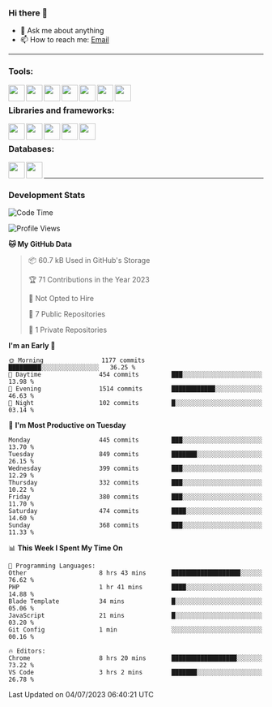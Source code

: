 ### Hi there 👋

- 💬 Ask me about anything
- 📫 How to reach me: [Email]

---

### Tools:
<img align='left' height="32" width="32" src="https://cdn.jsdelivr.net/npm/simple-icons@4.8.0/icons/phpstorm.svg" />
<img align='left' height="32" width="32" src="https://cdn.jsdelivr.net/npm/simple-icons@4.8.0/icons/webstorm.svg" />
<img align='left' height="32" width="32" src="https://cdn.jsdelivr.net/npm/simple-icons@4.8.0/icons/visualstudiocode.svg" />
<img align='left' height="32" width="32" src="https://cdn.jsdelivr.net/npm/simple-icons@4.8.0/icons/sublimetext.svg" />
<img align='left' height="32" width="32" src="https://cdn.jsdelivr.net/npm/simple-icons@4.8.0/icons/laragon.svg" />
<img align='left' height="32" width="32" src="https://cdn.jsdelivr.net/npm/simple-icons@4.8.0/icons/docker.svg" />
<img align='left' height="32" width="32" src="https://cdn.jsdelivr.net/npm/simple-icons@4.8.0/icons/amazonaws.svg" />
<br>

### Libraries and frameworks:
<img align='left' height="32" width="32" src="https://cdn.jsdelivr.net/npm/simple-icons@4.8.0/icons/laravel.svg" />
<img align='left' height="32" width="32" src="https://cdn.jsdelivr.net/npm/simple-icons@4.8.0/icons/vue-dot-js.svg" />
<img align='left' height="32" width="32" src="https://cdn.jsdelivr.net/npm/simple-icons@4.8.0/icons/jquery.svg" />
<img align='left' height="32" width="32" src="https://cdn.jsdelivr.net/npm/simple-icons@4.8.0/icons/sass.svg" />
<img align='left' height="32" width="32" src="https://cdn.jsdelivr.net/npm/simple-icons@4.8.0/icons/tailwindcss.svg" />
<br>

### Databases:
<img align='left' height="32" width="32" src="https://cdn.jsdelivr.net/npm/simple-icons@4.8.0/icons/mysql.svg" />
<img align='left' height="32" width="32" src="https://cdn.jsdelivr.net/npm/simple-icons@4.8.0/icons/microsoftsqlserver.svg" />
<br>

---
### Development Stats
<!--START_SECTION:waka-->
![Code Time](http://img.shields.io/badge/Code%20Time-1%2C902%20hrs%2054%20mins-blue)

![Profile Views](http://img.shields.io/badge/Profile%20Views-0-blue)

**🐱 My GitHub Data** 

> 📦 60.7 kB Used in GitHub's Storage 
 > 
> 🏆 71 Contributions in the Year 2023
 > 
> 🚫 Not Opted to Hire
 > 
> 📜 7 Public Repositories 
 > 
> 🔑 1 Private Repositories 
 > 
**I'm an Early 🐤** 

```text
🌞 Morning                1177 commits        █████████░░░░░░░░░░░░░░░░   36.25 % 
🌆 Daytime                454 commits         ███░░░░░░░░░░░░░░░░░░░░░░   13.98 % 
🌃 Evening                1514 commits        ████████████░░░░░░░░░░░░░   46.63 % 
🌙 Night                  102 commits         █░░░░░░░░░░░░░░░░░░░░░░░░   03.14 % 
```
📅 **I'm Most Productive on Tuesday** 

```text
Monday                   445 commits         ███░░░░░░░░░░░░░░░░░░░░░░   13.70 % 
Tuesday                  849 commits         ███████░░░░░░░░░░░░░░░░░░   26.15 % 
Wednesday                399 commits         ███░░░░░░░░░░░░░░░░░░░░░░   12.29 % 
Thursday                 332 commits         ███░░░░░░░░░░░░░░░░░░░░░░   10.22 % 
Friday                   380 commits         ███░░░░░░░░░░░░░░░░░░░░░░   11.70 % 
Saturday                 474 commits         ████░░░░░░░░░░░░░░░░░░░░░   14.60 % 
Sunday                   368 commits         ███░░░░░░░░░░░░░░░░░░░░░░   11.33 % 
```


📊 **This Week I Spent My Time On** 

```text
💬 Programming Languages: 
Other                    8 hrs 43 mins       ███████████████████░░░░░░   76.62 % 
PHP                      1 hr 41 mins        ████░░░░░░░░░░░░░░░░░░░░░   14.88 % 
Blade Template           34 mins             █░░░░░░░░░░░░░░░░░░░░░░░░   05.06 % 
JavaScript               21 mins             █░░░░░░░░░░░░░░░░░░░░░░░░   03.20 % 
Git Config               1 min               ░░░░░░░░░░░░░░░░░░░░░░░░░   00.16 % 

🔥 Editors: 
Chrome                   8 hrs 20 mins       ██████████████████░░░░░░░   73.22 % 
VS Code                  3 hrs 2 mins        ███████░░░░░░░░░░░░░░░░░░   26.78 % 
```


 Last Updated on 04/07/2023 06:40:21 UTC
<!--END_SECTION:waka-->

[huyviet]: https://huyviet.vn/
[EMAIl]: https://mail.google.com/mail/u/0/?fs=1&tf=cm&source=mailto&to=huynguyenviet0110@gmail.com
